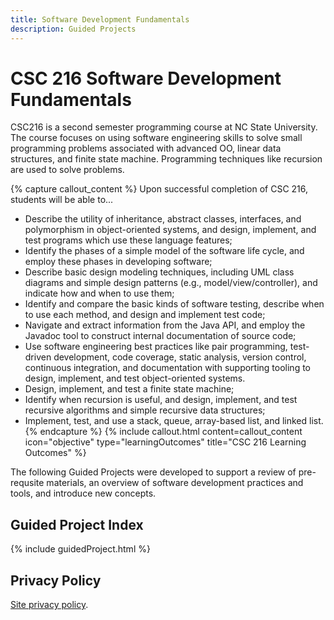 ```yaml
---
title: Software Development Fundamentals
description: Guided Projects
--- 
```

# CSC 216 Software Development Fundamentals

CSC216 is a second semester programming course at NC State University.  The course focuses on using software engineering skills to solve small programming problems associated with advanced OO, linear data structures, and finite state machine.  Programming techniques like recursion are used to solve problems.

{% capture callout_content %}
Upon successful completion of CSC 216, students will be able to...
  * Describe the utility of inheritance, abstract classes, interfaces, and polymorphism in object-oriented systems, and design, implement, and test programs which use these language features;
  * Identify the phases of a simple model of the software life cycle, and employ these phases in developing software;
  * Describe basic design modeling techniques, including UML class diagrams and simple design patterns (e.g., model/view/controller), and indicate how and when to use them;
  * Identify and compare the basic kinds of software testing, describe when to use each method, and design and implement test code;
  * Navigate and extract information from the Java API, and employ the Javadoc tool to construct internal documentation of source code;
  * Use software engineering best practices like pair programming, test-driven development, code coverage, static analysis, version control, continuous integration, and documentation with supporting tooling to design, implement, and test object-oriented systems.
  * Design, implement, and test a finite state machine;
  * Identify when recursion is useful, and design, implement, and test recursive algorithms and simple recursive data structures;
  * Implement, test, and use a stack, queue, array-based list, and linked list.
{% endcapture %}
{% include callout.html content=callout_content icon="objective" type="learningOutcomes" title="CSC 216 Learning Outcomes" %}


The following Guided Projects were developed to support a review of pre-requsite materials, an overview of software development practices and tools, and introduce new concepts. 
 
## Guided Project Index
{% include guidedProject.html %}
   
## Privacy Policy
[Site privacy policy](privacy).


